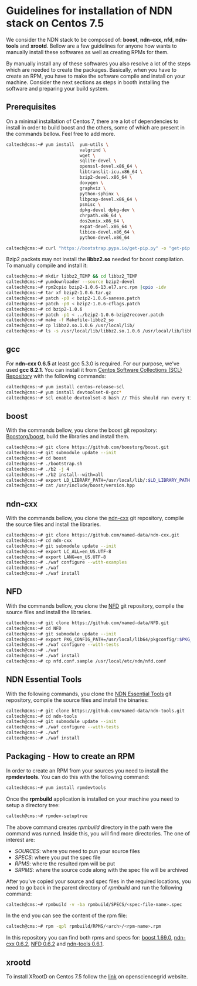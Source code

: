 # Guidelines for installation of NDN stack on Centos 7.5

We consider the NDN stack to be composed of: **boost**, **ndn-cxx**, **nfd**, **ndn-tools** and **xrootd**. Bellow are a few guidelines for anyone how wants to manually install these softwares as well as creating RPMs for them.

By manually install any of these softwares you also resolve a lot of the steps which are needed to create the packages. Basically, when you have to create an RPM, you have to make the software compile and install on your machine. Consider the next sections as steps in booth installing the software and preparing your build system.

## Prerequisites

On a minimal installation of Centos 7, there are a lot of dependencies to install in order to build boost and the others, some of which are present in the commands bellow. Feel free to add more.

```bash
caltech@cms:~# yum install  yum-utils \
                            valgrind \
                            wget \
                            sqlite-devel \
                            openssl-devel.x86_64 \
                            libtranslit-icu.x86_64 \
                            bzip2-devel.x86_64 \
                            doxygen \
                            graphviz \
                            python-sphinx \
                            libpcap-devel.x86_64 \
                            psmisc \
                            dpkg-devel dpkg-dev \ 
                            chrpath.x86_64 \
                            dos2unix.x86_64 \
                            expat-devel.x86_64 \
                            libicu-devel.x86_64 \
                            python-devel.x86_64

caltech@cms:~# curl "https://bootstrap.pypa.io/get-pip.py" -o "get-pip.py" && chmod a+x get-pip.py && ./get-pip.py
```

Bzip2 packets may not install the **libbz2.so** needed for boost compilation. To manually compile and install it:

```bash
caltech@cms:~# mkdir libbz2_TEMP && cd libbz2_TEMP
caltech@cms:~# yumdownloader --source bzip2-devel
caltech@cms:~# rpm2cpio bzip2-1.0.6-13.el7.src.rpm |cpio -idv
caltech@cms:~# tar xf bzip2-1.0.6.tar.gz
caltech@cms:~# patch -p0 < bzip2-1.0.6-saneso.patch
caltech@cms:~# patch -p0 < bzip2-1.0.6-cflags.patch
caltech@cms:~# cd bzip2-1.0.6
caltech@cms:~# patch -p1 < ../bzip2-1.0.6-bzip2recover.patch
caltech@cms:~# make -f Makefile-libbz2_so
caltech@cms:~# cp libbz2.so.1.0.6 /usr/local/lib/
caltech@cms:~# ls -s /usr/local/lib/libbz2.so.1.0.6 /usr/local/lib/libbz2.so
```

## gcc

For **ndn-cxx 0.6.5** at least gcc 5.3.0 is required. For our purpose, we've used **gcc 8.2.1**. You can install it from [Centos Software Collections (SCL) Repository](https://wiki.centos.org/AdditionalResources/Repositories/SCL) with the following commands:

```bash
caltech@cms:~# yum install centos-release-scl
caltech@cms:~# yum install devtoolset-8-gcc*
caltech@cms:~# scl enable devtoolset-8 bash // This should run every time a user logs in
```

## boost

With the commands bellow, you clone the boost git repository: [Boostorg/boost](https://github.com/boostorg/boost), build the libraries and install them.

```bash
caltech@cms:~# git clone https://github.com/boostorg/boost.git
caltech@cms:~# git submodule update --init
caltech@cms:~# cd boost
caltech@cms:~# ./bootstrap.sh
caltech@cms:~# ./b2 -j 4
caltech@cms:~# ./b2 install--with=all
caltech@cms:~# export LD_LIBRARY_PATH=/usr/local/lib/:$LD_LIBRARY_PATH
caltech@cms:~# cat /usr/include/boost/version.hpp
```

## ndn-cxx

With the commands bellow, you clone the [ndn-cxx](https://github.com/named-data/ndn-cxx) git repository, compile the source files and install the libraries.

```bash
caltech@cms:~# git clone https://github.com/named-data/ndn-cxx.git
caltech@cms:~# cd ndn-cxx
caltech@cms:~# git submodule update --init
caltech@cms:~# export LC_ALL=en_US.UTF-8
caltech@cms:~# export LANG=en_US.UTF-8
caltech@cms:~# ./waf configure --with-examples
caltech@cms:~# ./waf
caltech@cms:~# ./waf install
```

## NFD

With the commands bellow, you clone the [NFD](https://github.com/named-data/NFD) git repository, compile the source files and install the libraries.

```bash
caltech@cms:~# git clone https://github.com/named-data/NFD.git
caltech@cms:~# cd NFD
caltech@cms:~# git submodule update --init
caltech@cms:~# export PKG_CONFIG_PATH=/usr/local/lib64/pkgconfig/:$PKG_CONFIG_PATH
caltech@cms:~# ./waf configure --with-tests
caltech@cms:~# ./waf
caltech@cms:~# ./waf install
caltech@cms:~# cp nfd.conf.sample /usr/local/etc/ndn/nfd.conf
```

## NDN Essential Tools

With the following commands, you clone the [NDN Essential Tools](https://github.com/named-data/ndn-tools.git) git repository, compile the source files and install the binaries:

```bash
caltech@cms:~# git clone https://github.com/named-data/ndn-tools.git
caltech@cms:~# cd ndn-tools
caltech@cms:~# git submodule update --init
caltech@cms:~# ./waf configure --with-tests
caltech@cms:~# ./waf
caltech@cms:~# ./waf install
```

## Packaging - How to create an RPM

In order to create an RPM from your sources you need to install the **rpmdevtools**. You can do this with the following command:
```bash
caltech@cms:~# yum install rpmdevtools
```

Once the **rpmbuild** application is installed on your machine you need to setup a directory tree:
```bash
caltech@cms:~# rpmdev-setuptree
```
The above command creates *rpmbuild* directory in the path were the command was runned. Inside this, you will find more directories. The one of interest are:
- *SOURCES*: where you need to pun your source files
- *SPECS*: where you put the spec file
- *RPMS*: where the resulted rpm will be put
- *SRPMS*: where the source code along with the spec file will be archived

After you've copied your source and spec files in the required locations, you need to go back in the parent directory of *rpmbuild* and run the following command:
```bash
caltech@cms:~# rpmbuild -v -ba rpmbuild/SPECS/<spec-file-name>.spec
```

In the end you can see the content of the rpm file:
```bash
caltech@cms:~# rpm -qpl rpmbuild/RPMS/<arch>/<rpm-name>.rpm
```

In this repository you can find both rpms and specs for: [boost 1.69.0](SPECS/libboost.spec), [ndn-cxx 0.6.2](SPECS/libndn-cxx.spec), [NFD 0.6.2](SPECS/nfd.spec) and [ndn-tools 0.6.1](SPECS/ndn-tools.spec).

## xrootd

To install XRootD on Centos 7.5 follow the [link](https://opensciencegrid.org/docs/data/xrootd/install-standalone/) on opensciencegrid website.
